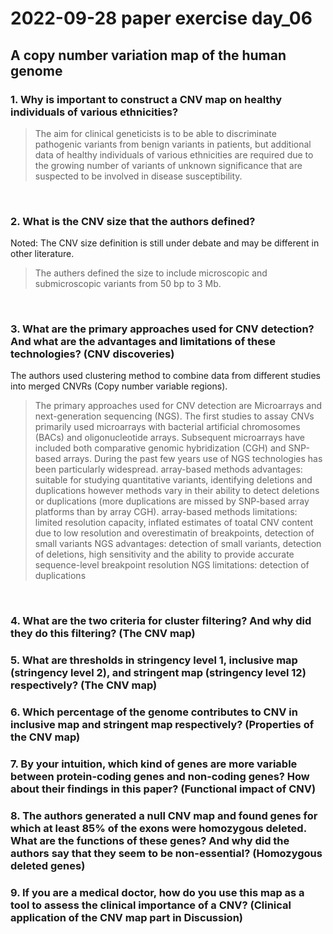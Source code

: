 # 2022-09-28 paper exercise day_06

## A copy number variation map of the human genome

### 1. Why is important to construct a CNV map on healthy individuals of various ethnicities? 
> The aim for clinical geneticists is to be able to discriminate pathogenic variants from benign variants in patients, but additional data of healthy individuals of various ethnicities are required due to the growing number of variants of unknown significance that are suspected to be involved in disease susceptibility. 

<br>

### 2. What is the CNV size that the authors defined? 
 Noted: The CNV size definition is still under debate and may be different in other literature.
> The authers defined the size to include microscopic and submicroscopic variants from 50 bp to 3 Mb. 

<br>

### 3. What are the primary approaches used for CNV detection? And what are the advantages and limitations of these technologies? (CNV discoveries)
The authors used clustering method to combine data from different studies into merged CNVRs (Copy number variable regions). 
> The primary approaches used for CNV detection are Microarrays and next-generation sequencing (NGS).
> The first studies to assay CNVs primarily used microarrays with bacterial artificial chromosomes (BACs) and oligonucleotide arrays. Subsequent microarrays have included both comparative genomic hybridization (CGH) and SNP-based arrays. During the past few years use of NGS technologies has been particularly widespread.
> array-based methods advantages: suitable for studying quantitative variants, identifying deletions and duplications however methods vary in their ability to detect deletions or duplications (more duplications are missed by SNP-based array platforms than by array CGH). 
> array-based methods limitations: limited resolution capacity, inflated estimates of toatal CNV content due to low resolution and overestimatin of breakpoints, detection of small variants
> NGS advantages: detection of small variants, detection of deletions, high sensitivity and the ability to provide accurate sequence-level breakpoint resolution
> NGS limitations: detection of duplications

<br>

### 4. What are the two criteria for cluster filtering? And why did they do this filtering? (The CNV map)
>

### 5. What are thresholds in stringency level 1, inclusive map (stringency level 2), and stringent map (stringency level 12) respectively? (The CNV map)
>

### 6. Which percentage of the genome contributes to CNV in inclusive map and stringent map respectively? (Properties of the CNV map)
>

### 7. By your intuition, which kind of genes are more variable between protein-coding genes and non-coding genes? How about their findings in this paper? (Functional impact of CNV)
>

### 8. The authors generated a null CNV map and found genes for which at least 85% of the exons were homozygous deleted. What are the functions of these genes? And why did the authors say that they seem to be non-essential? (Homozygous deleted genes)
>

### 9. If you are a medical doctor, how do you use this map as a tool to assess the clinical importance of a CNV? (Clinical application of the CNV map part in Discussion)

